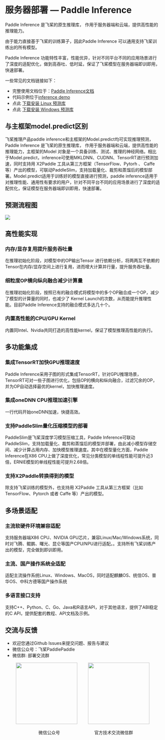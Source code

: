 # 服务器部署 — Paddle Inference

Paddle Inference 是飞桨的原生推理库， 作用于服务器端和云端，提供高性能的推理能力。

由于能力直接基于飞桨的训练算子，因此Paddle Inference 可以通用支持飞桨训练出的所有模型。

Paddle Inference 功能特性丰富，性能优异，针对不同平台不同的应用场景进行了深度的适配优化，做到高吞吐、低时延，保证了飞桨模型在服务器端即训即用，快速部署。

一些常见的文档链接如下：
- 完整使用文档位于：[Paddle Inference文档](https://paddle-inference.readthedocs.io/en/latest/index.html)
- 代码示例位于[inference demo](https://github.com/PaddlePaddle/Paddle-Inference-Demo)
- 点此 [下载安装 Linux 预测库](https://www.paddlepaddle.org.cn/inference/v2.2/user_guides/download_lib.html)
- 点此 [下载安装 Windows 预测库](https://www.paddlepaddle.org.cn/inference/v2.2/user_guides/download_lib.html)

## 与主框架model.predict区别

飞桨推理产品paddle inference和主框架的Model.predict均可实现推理预测，Paddle Inference 是飞桨的原生推理库， 作用于服务器端和云端，提供高性能的推理能力，主框架的Model 对象是一个具备训练、测试、推理的神经网络。相比于Model.predict，inference可使用MKLDNN、CUDNN、TensorRT进行预测加速，同时支持用 X2Paddle 工具从第三方框架（TensorFlow、Pytorh 、 Caffe 等）产出的模型，可联动PaddleSlim，支持加载量化、裁剪和蒸馏后的模型部署。Model.predict适用于训练好的模型直接进行预测，paddle inference适用于对推理性能、通用性有要求的用户，针对不同平台不同的应用场景进行了深度的适配优化，保证模型在服务器端即训即用，快速部署。

## 预测流程图

![](./images/inference.png)

## 高性能实现

### 内存/显存复用提升服务吞吐量

在推理初始化阶段，对模型中的OP输出Tensor 进行依赖分析，将两两互不依赖的Tensor在内存/显存空间上进行复用，进而增大计算并行量，提升服务吞吐量。

### 细粒度OP横向纵向融合减少计算量

在推理初始化阶段，按照已有的融合模式将模型中的多个OP融合成一个OP，减少了模型的计算量的同时，也减少了 Kernel Launch的次数，从而能提升推理性能。目前Paddle Inference支持的融合模式多达几十个。

### 内置高性能的CPU/GPU Kernel

内置同Intel、Nvidia共同打造的高性能kernel，保证了模型推理高性能的执行。

## 多功能集成

### 集成TensorRT加快GPU推理速度

Paddle Inference采用子图的形式集成TensorRT，针对GPU推理场景，TensorRT可对一些子图进行优化，包括OP的横向和纵向融合，过滤冗余的OP，并为OP自动选择最优的kernel，加快推理速度。

### 集成oneDNN CPU推理加速引擎

一行代码开始oneDNN加速，快捷高效。

### 支持PaddleSlim量化压缩模型的部署

PaddleSlim是飞桨深度学习模型压缩工具，Paddle Inference可联动PaddleSlim，支持加载量化、裁剪和蒸馏后的模型并部署，由此减小模型存储空间、减少计算占用内存、加快模型推理速度。其中在模型量化方面，Paddle Inference在X86 CPU上做了深度优化，常见分类模型的单线程性能可提升近3倍，ERNIE模型的单线程性能可提升2.68倍。

### 支持X2Paddle转换得到的模型

除支持飞桨训练的模型外，也支持用 X2Paddle 工具从第三方框架（比如 TensorFlow、Pytorch 或者 Caffe 等）产出的模型。

## 多场景适配

### 主流软硬件环境兼容适配

支持服务器端X86 CPU、NVIDIA GPU芯片，兼容Linux/Mac/Windows系统，同时对飞腾、鲲鹏、曙光、昆仑等国产CPU/NPU进行适配。。支持所有飞桨训练产出的模型，完全做到即训即用。

### 主流、国产操作系统全适配

适配主流操作系统Linux、Windows、MacOS，同时适配麒麟OS、统信OS、普华OS、中科方德等国产操作系统

### 多语言接口支持

支持C++、Python、C、Go、Java和R语言API，对于其他语言，提供了ABI稳定的C API，提供配套的教程、API文档及示例。

## 交流与反馈

- 欢迎您通过Github Issues来提交问题、报告与建议
- 微信公众号：飞桨PaddlePaddle
- 微信群: 部署交流群

<p align="center"><img width="200" height="200"  src="https://user-images.githubusercontent.com/45189361/64117959-1969de80-cdc9-11e9-84f7-e1c2849a004c.jpeg"/>&#8194;&#8194;&#8194;&#8194;&#8194;<img width="200" height="200" margin="500" src="https://github.com/PaddlePaddle/FluidDoc/blob/develop/doc/paddle/guides/05_inference_deployment/inference/images/wechat.png?raw=true"/></p>
<p align="center">  &#8194;&#8194;&#8194;微信公众号&#8194;&#8194;&#8194;&#8194;&#8194;&#8194;&#8194;&#8194;&#8194;&#8194;&#8194;&#8194;&#8194;&#8194;&#8194;&#8194;官方技术交流微信群</p>
